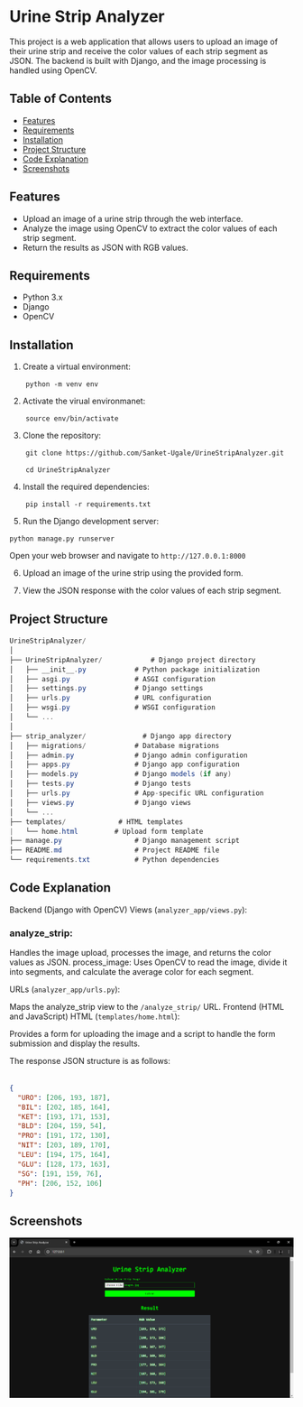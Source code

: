 # Urine Strip Analyzer

This project is a web application that allows users to upload an image of their urine strip and receive the color values of each strip segment as JSON. The backend is built with Django, and the image processing is handled using OpenCV.

## Table of Contents

- [Features](#features)
- [Requirements](#requirements)
- [Installation](#installation)
- [Project Structure](#project-structure)
- [Code Explanation](#code-explanation)
- [Screenshots](#screenshots)

## Features

- Upload an image of a urine strip through the web interface.
- Analyze the image using OpenCV to extract the color values of each strip segment.
- Return the results as JSON with RGB values.

## Requirements

- Python 3.x
- Django
- OpenCV

## Installation

1. Create a virtual environment:
```shell
    python -m venv env
```
2. Activate the virual environmanet:
```shell
    source env/bin/activate
```
3. Clone the repository:
```shell
    git clone https://github.com/Sanket-Ugale/UrineStripAnalyzer.git
```

```shell
    cd UrineStripAnalyzer
```
4. Install the required dependencies:

```shell
    pip install -r requirements.txt
```

5. Run the Django development server:
```shell
python manage.py runserver
```
Open your web browser and navigate to ```http://127.0.0.1:8000```

6. Upload an image of the urine strip using the provided form.

7. View the JSON response with the color values of each strip segment.

## Project Structure

``` csharp
UrineStripAnalyzer/
│
├── UrineStripAnalyzer/            # Django project directory
│   ├── __init__.py            # Python package initialization
│   ├── asgi.py                # ASGI configuration
│   ├── settings.py            # Django settings
│   ├── urls.py                # URL configuration
│   ├── wsgi.py                # WSGI configuration
│   └── ...
│
├── strip_analyzer/              # Django app directory
│   ├── migrations/            # Database migrations
│   ├── admin.py               # Django admin configuration
│   ├── apps.py                # Django app configuration
│   ├── models.py              # Django models (if any)
│   ├── tests.py               # Django tests
│   ├── urls.py                # App-specific URL configuration
│   ├── views.py               # Django views
│   └── ...
├── templates/             # HTML templates
|   └── home.html         # Upload form template
├── manage.py                  # Django management script
├── README.md                  # Project README file
└── requirements.txt           # Python dependencies

```

## Code Explanation

Backend (Django with OpenCV) Views (```analyzer_app/views.py```):

### analyze_strip: 
Handles the image upload, processes the image, and returns the color values as JSON.
process_image: Uses OpenCV to read the image, divide it into segments, and calculate the average color for each segment.

URLs (```analyzer_app/urls.py```):

Maps the analyze_strip view to the ```/analyze_strip/``` URL.
Frontend (HTML and JavaScript)
HTML (```templates/home.html```):

Provides a form for uploading the image and a script to handle the form submission and display the results.

The response JSON structure is as follows:

```json

{
  "URO": [206, 193, 187],
  "BIL": [202, 185, 164],
  "KET": [193, 171, 153],
  "BLD": [204, 159, 54],
  "PRO": [191, 172, 130],
  "NIT": [203, 189, 170],
  "LEU": [194, 175, 164],
  "GLU": [128, 173, 163],
  "SG": [191, 159, 76],
  "PH": [206, 152, 106]
}
```

## Screenshots
![alt text](image.png)
